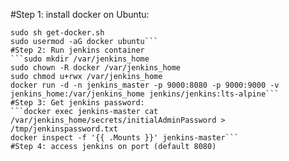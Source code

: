#Step 1: install docker on Ubuntu:
```curl -fsSL https://get.docker.com -o get-docker.sh
sudo sh get-docker.sh
sudo usermod -aG docker ubuntu```
#Step 2: Run jenkins container
```sudo mkdir /var/jenkins_home
sudo chown -R docker /var/jenkins_home
sudo chmod u+rwx /var/jenkins_home
docker run -d -n jenkins_master -p 9000:8080 -p 9000:9000 -v jenkins_home:/var/jenkins_home jenkins/jenkins:lts-alpine```
#Step 3: Get jenkins password:
```docker exec jenkins-master cat /var/jenkins_home/secrets/initialAdminPassword > /tmp/jenkinspassword.txt
docker inspect -f '{{ .Mounts }}' jenkins-master```
#Step 4: access jenkins on port (default 8080)